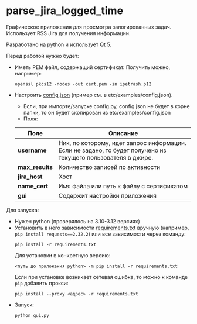 # parse_jira_logged_time

Графическое приложения для просмотра залогированных задач.
Использует RSS Jira для получения информации.

Разработано на python и использует Qt 5.

Перед работой нужно будет:
  * Иметь PEM файл, содержащий сертификат. Получить можно, например:
    ```
    openssl pkcs12 -nodes -out cert.pem -in ipetrash.p12
    ```
  * Настроить [config.json](etc/examples/config.json) (пример см. в etc/examples/config.json).
    * Если, при импорте/запуске config.py, config.json не будет в корне папки, то он будет скопирован из etc/examples/config.json
    * Поля:
  
    | Поле            | Описание                                                                                                          |
    |-----------------|-------------------------------------------------------------------------------------------------------------------|
    | **username**    | Ник, по которому, идет запрос информации.<br/>Если не задано, то будет получено из текущего пользователя в джире. |
    | **max_results** | Количество записей по активности                                                                                  |
    | **jira_host**   | Хост                                                                                                              |
    | **name_cert**   | Имя файла или путь к файлу с сертификатом                                                                         |
    | **gui**         | Содержит настройки приложения                                                                                     |

Для запуска:
  * Нужен python (проверялось на 3.10-3.12 версиях)
  * Установить в него зависимости [requirements.txt](requirements.txt) вручную (например, `pip install requests==2.32.2`) или все зависимости через команду:
    ```
    pip install -r requirements.txt
    ```
    Для установки в конкретную версию:
    ```
    <путь до приложения python> -m pip install -r requirements.txt
    ```
	Если при установке возникает сетевая ошибка, то можно к команде `pip` добавить прокси:
	```
	pip install --proxy <адрес> -r requirements.txt
	```
  * Запуск:
    ```
    python gui.py
